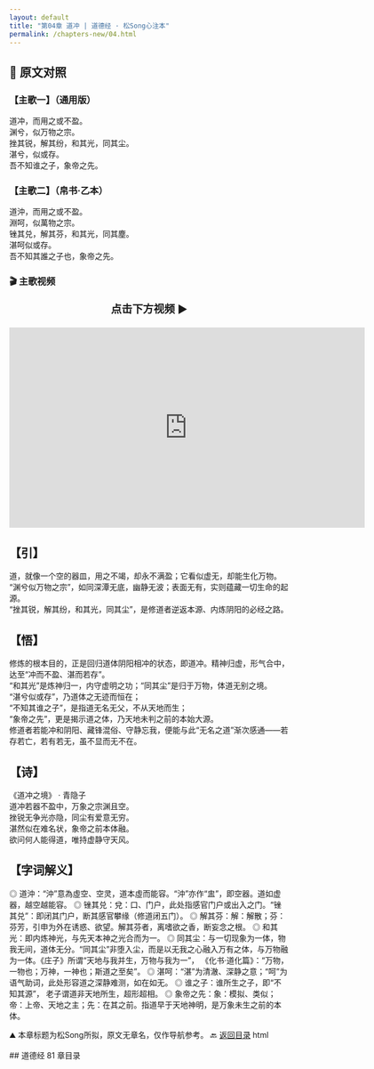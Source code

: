 ```yaml
---
layout: default
title: "第04章 道冲 | 道德经 · 松Song心注本"
permalink: /chapters-new/04.html
---
```


## 📜 原文对照

### 【主歌一】（通用版）  
道冲，而用之或不盈。<br>
渊兮，似万物之宗。<br>
挫其锐，解其纷，和其光，同其尘。<br>
湛兮，似或存。<br>
吾不知谁之子，象帝之先。<br>

### 【主歌二】（帛书·乙本）  
道沖，而用之或不盈。<br>
淵呵，似萬物之宗。<br>
锉其兑，解其芬，和其光，同其塵。<br>
湛呵似或存。<br>
吾不知其誰之子也，象帝之先。<br>

### 🎬 主歌视频

<p style="text-align:center; font-size:1.2rem; font-weight:bold;">
  点击下方视频 ▶️
</p>

<iframe
  src="https://streamable.com/e/oh52hq"
  width="640"
  height="360"
  frameborder="0"
  allowfullscreen
  loading="lazy">
</iframe>

## 【引】
道，就像一个空的器皿，用之不竭，却永不满盈；它看似虚无，却能生化万物。<br>
 “渊兮似万物之宗”，如同深潭无底，幽静无波；表面无有，实则蕴藏一切生命的起源。<br>
 “挫其锐，解其纷，和其光，同其尘”，是修道者逆返本源、内炼阴阳的必经之路。<br>

## 【悟】
修炼的根本目的，正是回归道体阴阳相冲的状态，即道冲。精神归虚，形气合中，达至“冲而不盈、湛而若存”。 <br>
“和其光”是炼神归一，内守虚明之功；“同其尘”是归于万物，体道无别之境。<br>
“湛兮似或存”，乃道体之无迹而恒在；<br>
“不知其谁之子”，是指道无名无父，不从天地而生；<br>
“象帝之先”，更是揭示道之体，乃天地未判之前的本始大源。<br>
修道者若能冲和阴阳、藏锋混俗、守静忘我，便能与此“无名之道”渐次感通——若存若亡，若有若无，虽不显而无不在。<br>

## 【诗】  
《道冲之境》 · 青隐子  
道冲若器不盈中，万象之宗渊且空。<br>
挫锐无争光亦隐，同尘有爱意无穷。<br>
湛然似在难名状，象帝之前本体融。<br>
欲问何人能得道，唯持虚静守天风。<br>

## 【字词解义】

◎  道沖：“沖”意為虛空、空灵，道本虛而能容。“沖”亦作“盅”，即空器。道如虚器，越空越能容。
◎  锉其兑：兌：口、门户，此处指感官门户或出入之门。“锉其兑”：即闭其门户，断其感官攀缘（修道闭五门）。
◎  解其芬：解：解散；芬：芬芳，引申为外在诱惑、欲望。解其芬者，离嗜欲之香，断妄念之根。
◎  和其光：即内炼神光，与先天本神之光合而为一。
◎  同其尘：与一切现象为一体，物我无间，道体无分。“同其尘”非堕入尘，而是以无我之心融入万有之体，与万物融为一体。《庄子》所谓“天地与我并生，万物与我为一”， 《化书·道化篇》：“万物，一物也；万神，一神也；斯道之至矣”。
◎  湛呵：“湛”为清澈、深静之意；“呵”为语气助词，此处形容道之深静难测，如在如无。
◎  谁之子：谁所生之子，即“不知其源”， 老子谓道非天地所生，超形超相。
◎  象帝之先：象：模拟、类似；帝：上帝、天地之主；先：在其之前。指道早于天地神明，是万象未生之前的本体。

⛰️ 本章标题为松Song所拟，原文无章名，仅作导航参考。
🔙 </a><a href="/daodejing/#catalog">返回目录</a>
html<br><a id="catalog"></a><br>## 道德经 81 章目录<br>

